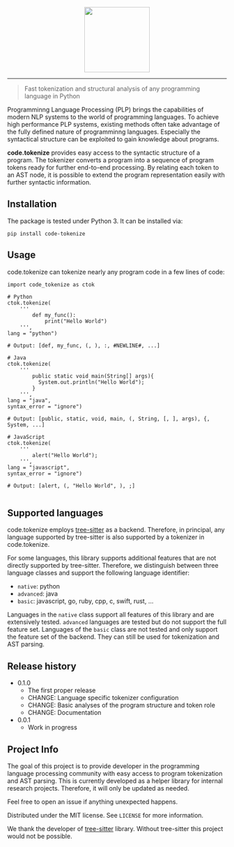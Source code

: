 <p align="center">
  <img height="150" src="https://github.com/cedricrupb/ptokenizers/raw/main/resources/code_tokenize.svg" />
</p>

------------------------------------------------
> Fast tokenization and structural analysis of
any programming language in Python

Programminng Language Processing (PLP) brings the capabilities of modern NLP systems to the world of programming languages. 
To achieve high performance PLP systems, existing methods often take advantage of the fully defined nature of programminng languages. Especially the syntactical structure can be exploited to gain knowledge about programs.

**code.tokenize** provides easy access to the syntactic structure of a program. The tokenizer converts a program into a sequence of program tokens ready for further end-to-end processing.
By relating each token to an AST node, it is possible to extend the program representation easily with further syntactic information.

## Installation
The package is tested under Python 3. It can be installed via:
```
pip install code-tokenize
```

## Usage
code.tokenize can tokenize nearly any program code in a few lines of code:
```
import code_tokenize as ctok

# Python
ctok.tokenize(
    '''
        def my_func():
            print("Hello World")
    ''',
lang = "python")

# Output: [def, my_func, (, ), :, #NEWLINE#, ...]

# Java
ctok.tokenize(
    '''
        public static void main(String[] args){
          System.out.println("Hello World");
        }
    ''',
lang = "java", 
syntax_error = "ignore")

# Output: [public, static, void, main, (, String, [, ], args), {, System, ...]

# JavaScript
ctok.tokenize(
    '''
        alert("Hello World");
    ''',
lang = "javascript", 
syntax_error = "ignore")

# Output: [alert, (, "Hello World", ), ;]


```

## Supported languages
code.tokenize employs [tree-sitter](https://tree-sitter.github.io/tree-sitter/) as a backend. Therefore, in principal, any language supported by tree-sitter is also
supported by a tokenizer in code.tokenize.

For some languages, this library supports additional
features that are not directly supported by tree-sitter.
Therefore, we distinguish between three language classes
and support the following language identifier:

- `native`: python
- `advanced`: java
- `basic`: javascript, go, ruby, cpp, c, swift, rust, ...

Languages in the `native` class support all features 
of this library and are extensively tested. `advanced` languages are tested but do not support the full feature set. Languages of the `basic` class are not tested and
only support the feature set of the backend. They can still be used for tokenization and AST parsing.

## Release history
* 0.1.0
    * The first proper release
    * CHANGE: Language specific tokenizer configuration
    * CHANGE: Basic analyses of the program structure and token role
    * CHANGE: Documentation
* 0.0.1
    * Work in progress

## Project Info
The goal of this project is to provide developer in the
programming language processing community with easy
access to program tokenization and AST parsing. This is currently developed as a helper library for internal research projects. Therefore, it will only be updated
as needed.

Feel free to open an issue if anything unexpected
happens. 

Distributed under the MIT license. See ``LICENSE`` for more information.

We thank the developer of [tree-sitter](https://tree-sitter.github.io/tree-sitter/) library. Without tree-sitter this project would not be possible. 
